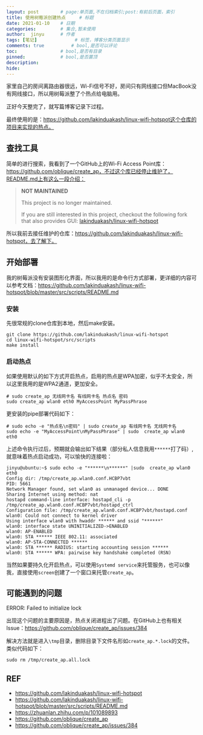 ```yaml
---
layout: post        # page:单页面,不在归档索引;post:有前后页面，索引
title: 使用树莓派创建热点     # 标题
date: 2021-01-10    # 日期
categories:         # 集合,暂未使用
author:  jinyu      # 作者
tags: [笔记]              # 标签，博客分类页面显示
comments: true          # bool,是否可以评论
toc:                # bool,是否有目录
pinned:             # bool,是否置顶
description: 
hide: 
---
```


家里自己的房间离路由器很远，Wi-Fi信号不好，房间只有网线接口但MacBook没有网线接口，所以用树莓派整了个热点给电脑用。

正好今天整完了，就写篇博客记录下过程。

<!-- more -->

最终使用的是：https://github.com/lakinduakash/linux-wifi-hotspot这个仓库的项目来实现的热点。

## 查找工具

简单的进行搜索，我看到了一个GitHub上的Wi-Fi Access Point库：https://github.com/oblique/create_ap，不过这个库已经停止维护了，README.md上有这么一段介绍：

> **NOT MAINTAINED**
>
> This project is no longer maintained.
>
> If you are still interested in this project, checkout the following fork that also provides GUI: [lakinduakash/linux-wifi-hotspot](https://github.com/lakinduakash/linux-wifi-hotspot)

所以我前去接任维护的仓库：https://github.com/lakinduakash/linux-wifi-hotspot，去了解下。

## 开始部署

我的树莓派没有安装图形化界面，所以我用的是命令行方式部署，更详细的内容可以参考文档：https://github.com/lakinduakash/linux-wifi-hotspot/blob/master/src/scripts/README.md

### 安装

先很常规的clone仓库到本地，然后make安装。

```shell
git clone https://github.com/lakinduakash/linux-wifi-hotspot
cd linux-wifi-hotspot/src/scripts
make install
```

### 启动热点

如果使用默认的如下方式开启热点，启用的热点是WPA加密，似乎不太安全，所以这里我用的是WPA2通道，更加安全。

```shell
# sudo create_ap 无线网卡名 有线网卡名 热点名 密码
sudo create_ap wlan0 eth0 MyAccessPoint MyPassPhrase
```

更安装的pipe部署代码如下：

```shell
# sudo echo -e "热点名\n密码" | sudo create_ap 有线网卡名 无线网卡名
sudo echo -e "MyAccessPoint\nMyPassPhrase" | sudo  create_ap wlan0 eth0
```

上述命令执行过后，预期就会输出如下结果（部分私人信息我用`******`打了码）,就意味着热点启动成功，可以愉快的连接啦：

```shell
jinyu@ubuntu:~$ sudo echo -e "******\n******" |sudo  create_ap wlan0 eth0
Config dir: /tmp/create_ap.wlan0.conf.HCBP7vbt
PID: 5661
Network Manager found, set wlan0 as unmanaged device... DONE
Sharing Internet using method: nat
hostapd command-line interface: hostapd_cli -p /tmp/create_ap.wlan0.conf.HCBP7vbt/hostapd_ctrl
Configuration file: /tmp/create_ap.wlan0.conf.HCBP7vbt/hostapd.conf
wlan0: Could not connect to kernel driver
Using interface wlan0 with hwaddr ****** and ssid "******"
wlan0: interface state UNINITIALIZED->ENABLED
wlan0: AP-ENABLED
wlan0: STA ****** IEEE 802.11: associated
wlan0: AP-STA-CONNECTED ******
wlan0: STA ****** RADIUS: starting accounting session ******
wlan0: STA ****** WPA: pairwise key handshake completed (RSN)
```

当然如果要持久化开启热点，可以使用`Systemd service`来托管服务，也可以像我，直接使用`screen`创建了一个窗口来托管`create_ap`。

## 可能遇到的问题

ERROR: Failed to initialize lock

出现这个问题的主要原因是，热点关闭进程出了问题。在GitHub上也有相关Issue：https://github.com/oblique/create_ap/issues/384

解决方法就是进入`\tmp`目录，删除目录下文件名形如`create_ap.*.lock`的文件。类似代码如下：

```shell
sudo rm /tmp/create_ap.all.lock
```

## REF

* https://github.com/lakinduakash/linux-wifi-hotspot
* https://github.com/lakinduakash/linux-wifi-hotspot/blob/master/src/scripts/README.md
* https://zhuanlan.zhihu.com/p/101089893
* https://github.com/oblique/create_ap
* https://github.com/oblique/create_ap/issues/384